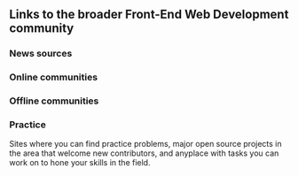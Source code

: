 ## Links to the broader Front-End Web Development community

### News sources

### Online communities

### Offline communities

### Practice

Sites where you can find practice problems, major open source projects in the area that welcome new contributors, and anyplace with tasks you can work on to hone your skills in the field.

